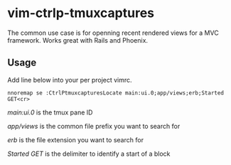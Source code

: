 # vim-ctrlp-tmuxcaptures

The common use case is for openning recent rendered views for a MVC framework. Works great with Rails and Phoenix.

## Usage

Add line below into your per project vimrc.

`nnoremap se :CtrlPtmuxcapturesLocate main:ui.0;app/views;erb;Started GET<cr>`

*main:ui.0* is the tmux pane ID

*app/views* is the common file prefix you want to search for

*erb* is the file extension you want to search for

*Started GET* is the delimiter to identify a start of a block
